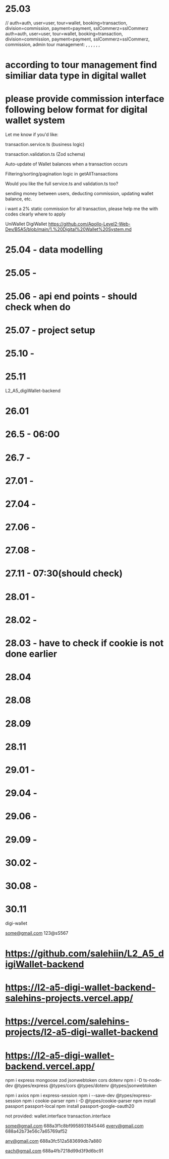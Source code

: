 

# 25.03

// auth=auth, user=user, tour=wallet, booking=transaction, division=commission, payment=payment, sslCommerz=sslCommerz
auth=auth, user=user, tour=wallet, booking=transaction, division=commission, payment=payment, sslCommerz=sslCommerz, commission, admin
tour management: , , , , , , 

# according to tour management find similiar data type in digital wallet

# please provide commission interface following below format for digital wallet system

Let me know if you'd like:

transaction.service.ts (business logic)

transaction.validation.ts (Zod schema)

Auto-update of Wallet balances when a transaction occurs

Filtering/sorting/pagination logic in getAllTransactions

Would you like the full service.ts and validation.ts too?

sending money between users, deducting commission, updating wallet balance, etc.

i want a 2% static commission for all transaction, please help me the with codes clearly where to apply

UniWallet
DigiWallet
https://github.com/Apollo-Level2-Web-Dev/B5A5/blob/main/1.%20Digital%20Wallet%20System.md

# 25.04 - data modelling
# 25.05 - 
# 25.06 - api end points - should check when do
# 25.07 - project setup
# 25.10 -
# 25.11

L2_A5_digiWallet-backend

# 26.01
# 26.5 - 06:00
# 26.7 -

# 27.01 -
# 27.04 -
# 27.06 - 
# 27.08 - 
# 27.11 - 07:30(should check)

# 28.01 -
# 28.02 - 
# 28.03 - have to check if cookie is not done earlier 
# 28.04
# 28.08
# 28.09
# 28.11 

# 29.01 - 
# 29.04 -
# 29.06 -
# 29.09 -

# 30.02 -
# 30.08 -
# 30.11




digi-wallet

some@gmail.com
123@sS567


# https://github.com/salehiin/L2_A5_digiWallet-backend

# https://l2-a5-digi-wallet-backend-salehins-projects.vercel.app/
# https://vercel.com/salehins-projects/l2-a5-digi-wallet-backend
# https://l2-a5-digi-wallet-backend.vercel.app/


npm i express mongoose zod jsonwebtoken cors dotenv
npm i -D ts-node-dev @types/express @types/cors @types/dotenv @types/jsonwebtoken

npm i axios
npm i express-session
npm i --save-dev @types/express-session
npm i cookie-parser
npm i -D @types/cookie-parser
npm install passport passport-local
npm install passport-google-oauth20


not provided:
wallet.interface
transaction.interface



some@gmail.com    688a3f1c8bf9958931845446
every@gmail.com   688a42b73e56c7a65769af52

any@gmail.com     688a3fc512a583699db7a880

each@gmail.com  688a4fb7218d99d3f9d6bc91
